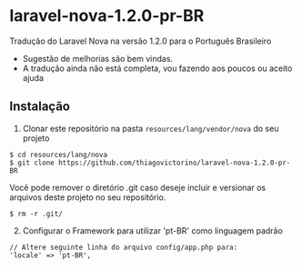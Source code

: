 # laravel-nova-1.2.0-pr-BR
Tradução do Laravel Nova na versão 1.2.0 para o Português Brasileiro

- Sugestão de melhorias são bem vindas.
- A tradução ainda não está completa, vou fazendo aos poucos ou aceito ajuda

## Instalação
1. Clonar este repositório na pasta `resources/lang/vendor/nova` do seu projeto
  ```shell
  $ cd resources/lang/nova
  $ git clone https://github.com/thiagovictorino/laravel-nova-1.2.0-pr-BR
  ```
   Você pode remover o diretório .git caso deseje incluir e versionar os arquivos deste projeto no seu repositório.

  ```shell
  $ rm -r .git/
  ```
2. Configurar o Framework para utilizar 'pt-BR' como linguagem padrão
  ```
  // Altere seguinte linha do arquivo config/app.php para:
  'locale' => 'pt-BR',
  ```
